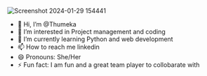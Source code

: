 ![Screenshot 2024-01-29 154441](https://github.com/Thumeka/Thumeka/assets/128834708/b05823c6-4dd1-4a08-87d9-c35b3be25144)

- 👋 Hi, I’m @Thumeka
- 👀 I’m interested in Project management and coding
- 🌱 I’m currently learning Python and web development
- 📫 How to reach me linkedin
- 😄 Pronouns: She/Her
- ⚡ Fun fact: I am fun and a great team player to collobarate with

<!---
Thumeka/Thumeka is a ✨ special ✨ repository because its `README.md` (this file) appears on your GitHub profile.
You can click the Preview link to take a look at your changes.![_19d64819-9c58-4789-98bc-e9aa93cfa332](https://github.com/Thumeka/Thumeka/assets/128834708/361c921d-ab1a-4e18-88ad-4c80b9e3d221)

--->
